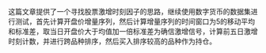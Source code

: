这篇文章提供了一个寻找股票激增时刻因子的思路，继续使用数字货币的数据集进行测试，首先计算开盘价增量序列，然后计算增量序列的时间窗口为5的移动平均和标准差，取当日开盘价大于均值加一倍标准差为确信激增信号，计算前五日激增时刻计数，并进行跨品种排序，然后买入排序较高的品种作为持仓。
